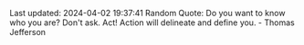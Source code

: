 Last updated: 2024-04-02 19:37:41
Random Quote: Do you want to know who you are? Don't ask. Act! Action will delineate and define you. - Thomas Jefferson